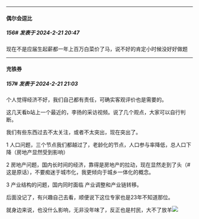 ﻿
*****

####  偶尔会逗比  
##### 156#       发表于 2024-2-21 20:47

现在不是应届生起薪都一年上百万白菜价了马，说不好的肯定小时候没好好做题


*****

####  充铁券  
##### 157#       发表于 2024-2-21 21:03

个人觉得经济不好，我们自己都有责任，可确实客观评价也是需要的。

这几天看b站上一个最近的，李扬的采访视频。说了几个观点，大家可以自行判断。

我们有些东西过去不太关注，或者不太突出，现在突出了。

1 人口问题，三个节点我们都越过了，老龄化的节点，人口参与率降低，总人口下降（房地产显然受到影响）

2 房地产问题，国内长时间的经济，靠得是房地产的拉动，现在显然走到了头（#这是原话），不要痴迷于城市化，我更倾向于城乡一体化的概念。

3 产业结构的问题，国内同时面临 产业调整和产业链转移。

后面没记了，有兴趣自己去看，顺便说下这位专家也是23年不知道那位。

就身边来说，也没什么影响，无非没年味了，反正也是村民，大不了放羊<img src="https://static.saraba1st.com/image/smiley/face2017/009.gif" referrerpolicy="no-referrer">

